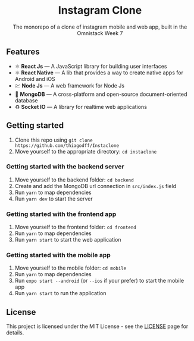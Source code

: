<h1 align="center">
Instagram Clone
</h1>

<p align="center">The monorepo of a clone of instagram mobile and web app, built in the Omnistack Week 7</p>

## Features

- ⚛️ **React Js** — A JavaScript library for building user interfaces
- ⚛️ **React Native** — A lib that provides a way to create native apps for Android and iOS
- 💹 **Node Js** — A web framework for Node Js
- 📄 **MongoDB** — A cross-platform and open-source document-oriented database
- ♻️ **Socket IO** — A library for realtime web applications 

## Getting started

1. Clone this repo using `git clone https://github.com/thiagodff/Instaclone`
2. Move yourself to the appropriate directory: `cd instaclone`<br />

### Getting started with the backend server

1. Move yourself to the backend folder: `cd backend`
2. Create and add the MongoDB url connection in `src/index.js` field
3. Run `yarn` to map dependencies
4. Run `yarn dev` to start the server

### Getting started with the frontend app

1. Move yourself to the frontend folder: `cd frontend`
2. Run `yarn` to map dependencies
3. Run `yarn start` to start the web application

### Getting started with the mobile app

1. Move yourself to the mobile folder: `cd mobile`
2. Run `yarn` to map dependencies
3. Run `expo start --android` (or `--ios` if your prefer) to start the mobile app
4. Run `yarn start` to run the application

## License

This project is licensed under the MIT License - see the [LICENSE](https://opensource.org/licenses/MIT) page for details.
